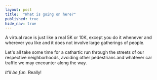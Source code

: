 ```yaml
---
layout: post
title:  "What is going on here?"
published: true
hide_nav: true
---
```


A virtual race is just like a real 5K or 10K, except you do it whenever and wherever you like and it does not involve large gatherings of people.

Let's all take some time for a cathartic run through the streets of our respective neighborhoods, avoiding other pedestrians and whatever car traffic we may encounter along the way.

<em>It'll be fun.</em> Really!